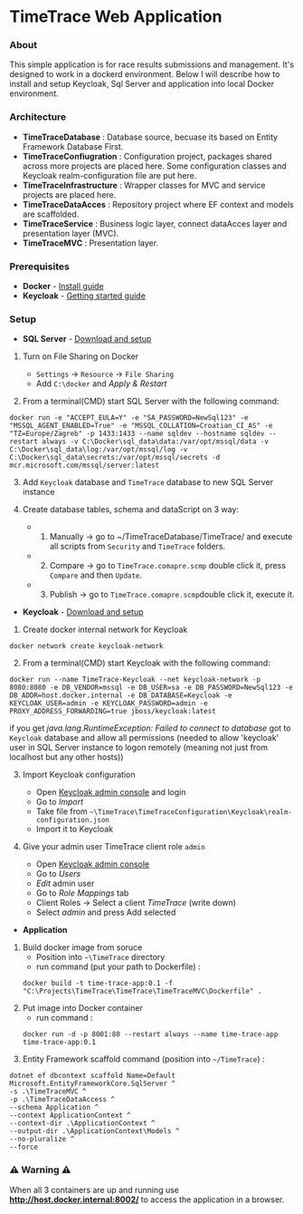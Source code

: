 # TimeTrace Web Application

### About

This simple application is for race results submissions and management. It's designed to work in a dockerd environment. Below I will describe how to install and setup Keycloak, Sql Server and application into local Docker environment.

### Architecture

- **TimeTraceDatabase**        : Database source, becuase its based on Entity Framework Database First.
- **TimeTraceConfiugration**   : Configuration project, packages shared across more projects are placed here. Some configuration classes and Keycloak realm-configuration file are put here.
- **TimeTraceInfrastructure**  : Wrapper classes for MVC and service projects are placed here.
- **TimeTraceDataAcces**       : Repository project where EF context and models are scaffolded.
- **TimeTraceService**         : Business logic layer, connect dataAcces layer and presentation layer (MVC).
- **TimeTraceMVC**             : Presentation layer.

### Prerequisites

- **Docker** - [Install guide](https://docs.docker.com/docker-for-windows/install/)
- **Keycloak** -	[Getting started guide](https://www.keycloak.org/getting-started/getting-started-docker)

### Setup

- **SQL Server** - [Download and setup](https://hub.docker.com/_/microsoft-mssql-server)

1. Turn on File Sharing on Docker
	- `Settings` -> `Resource` -> `File Sharing`
	- Add `C:\docker` and *Apply & Restart*

2. From a terminal(CMD) start SQL Server with the following command:

```
docker run -e "ACCEPT_EULA=Y" -e "SA_PASSWORD=NewSql123" -e "MSSQL_AGENT_ENABLED=True" -e "MSSQL_COLLATION=Croatian_CI_AS" -e "TZ=Europe/Zagreb" -p 1433:1433 --name sqldev --hostname sqldev --restart always -v C:\Docker\sql_data\data:/var/opt/mssql/data -v C:\Docker\sql_data\log:/var/opt/mssql/log -v C:\Docker\sql_data\secrets:/var/opt/mssql/secrets -d mcr.microsoft.com/mssql/server:latest
```
3. Add `Keycloak` database and `TimeTrace` database to new SQL Server instance

4. Create database tables, schema and dataScript on 3 way:
	- 1. Manually -> go to ~/TimeTraceDatabase/TimeTrace/ and execute all scripts from `Security` and `TimeTrace` folders.
	- 2. Compare -> go to `TimeTrace.comapre.scmp` double click it, press `Compare` and then `Update`.
	- 3. Publish -> go to `TimeTrace.comapre.scmp`double click it, execute it.

- **Keycloak** - [Download and setup](https://hub.docker.com/r/jboss/keycloak/) 

1. Create docker internal network for Keycloak

```
docker network create keycloak-network
```

2. From a terminal(CMD) start Keycloak with the following command:

```
docker run --name TimeTrace-Keycloak --net keycloak-network -p 8080:8080 -e DB_VENDOR=mssql -e DB_USER=sa -e DB_PASSWORD=NewSql123 -e DB_ADDR=host.docker.internal -e DB_DATABASE=Keycloak -e KEYCLOAK_USER=admin -e KEYCLOAK_PASSWORD=admin -e PROXY_ADDRESS_FORWARDING=true jboss/keycloak:latest
```
if you get *java.lang.RuntimeException: Failed to connect to database* got to `Keycloak` database and allow all permissions (needed to allow 'keycloak' user in SQL Server instance to logon remotely (meaning not just from localhost but any other hosts))

3. Import Keycloak configuration
	- Open [Keycloak admin console](http://localhost:8080/auth/) and login
	- Go to *Import*
	- Take file from `~\TimeTrace\TimeTraceConfiguration\Keycloak\realm-configuration.json`
	- Import it to Keycloak

4. Give your admin user TimeTrace client role `admin`
	- Open [Keycloak admin console](http://localhost:8080/auth/)
	- Go to *Users*
	- *Edit* admin user
	- Go to *Role Mappings* tab
	- Client Roles -> Select a client *TimeTrace* (write down)
	- Select *admin* and press Add selected

- **Application**

1. Build docker image from soruce
	- Position into `~\TimeTrace` directory
	- run command (put your path to Dockerfile) :
	```
	docker build -t time-trace-app:0.1 -f "C:\Projects\TimeTrace\TimeTrace\TimeTraceMVC\Dockerfile" .
	```
2. Put image into Docker container
	- run command :
	```
	docker run -d -p 8001:80 --restart always --name time-trace-app time-trace-app:0.1
	```
3. Entity Framework scaffold command (position into `~/TimeTrace`) :
```
dotnet ef dbcontext scaffold Name=Default Microsoft.EntityFrameworkCore.SqlServer ^
-s .\TimeTraceMVC ^
-p .\TimeTraceDataAccess ^
--schema Application ^
--context ApplicationContext ^
--context-dir .\ApplicationContext ^
--output-dir .\ApplicationContext\Models ^
--no-pluralize ^
--force
```

### :warning: Warning :warning:

When all 3 containers are up and running use **http://host.docker.internal:8002/** to access the application in a browser.